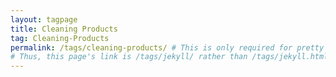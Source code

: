 ```yaml
---
layout: tagpage
title: Cleaning Products
tag: Cleaning-Products
permalink: /tags/cleaning-products/ # This is only required for pretty links.
# Thus, this page's link is /tags/jekyll/ rather than /tags/jekyll.html
---
```

